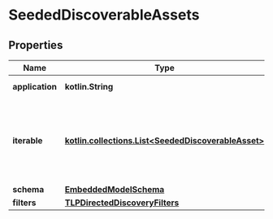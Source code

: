 
# SeededDiscoverableAssets

## Properties
Name | Type | Description | Notes
------------ | ------------- | ------------- | -------------
**application** | **kotlin.String** | application id. | 
**iterable** | [**kotlin.collections.List&lt;SeededDiscoverableAsset&gt;**](SeededDiscoverableAsset) | This is an iterable of already snippitized snippets that we will compare &amp;&amp; cluster. | 
**schema** | [**EmbeddedModelSchema**](EmbeddedModelSchema) |  |  [optional]
**filters** | [**TLPDirectedDiscoveryFilters**](TLPDirectedDiscoveryFilters) |  |  [optional]



